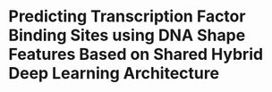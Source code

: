 # Predicting Transcription Factor Binding Sites using DNA Shape Features Based on Shared Hybrid Deep Learning Architecture
